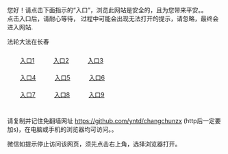 您好！请点击下面指示的“入口”，浏览此网站是安全的，且为您带来平安。。 <br/>
点击入口后，请耐心等待， 过程中可能会出现无法打开的提示，请忽略，最终会进入网站. </br>

法轮大法在长春<br/>
<div style="padding:10px"><a style="margin:20px" target="_blank" href="https://dawrwb16vktfp.cloudfront.net/2Qpsp?hjjelk" id="ccLink1" rel="nofollow">入口1</a> <a target="_blank" style="margin:20px" href="https://d2yvkq1ys55743.cloudfront.net/2Qpsp?ndcjwxdx" id="ccLink2" rel="nofollow">入口2</a> <a style="margin:20px" target="_blank" href="https://d1mhvlzak4itz4.cloudfront.net/2Qpsp?wseqo" id="ccLink3" rel="nofollow">入口3</a></div>

<div style="padding:10px" ><a style="margin:20px" target="_blank" href="https://dawrwb16vktfp.cloudfront.net/2Qpsp?hjjelk" id="ccLink4" rel="nofollow">入口4</a> <a style="margin:20px" href="https://d2yvkq1ys55743.cloudfront.net/2Qpsp?ndcjwxdx" target="_blank" id="ccLink5" rel="nofollow">入口5</a> <a style="margin:20px" href="https://d1mhvlzak4itz4.cloudfront.net/2Qpsp?wseqo" target="_blank" id="ccLink6" rel="nofollow">入口6</a></div>

<div style="padding:10px"><a style="margin:20px" target="_blank" href="https://dawrwb16vktfp.cloudfront.net/2Qpsp?hjjelk" id="ccLink7" rel="nofollow">入口7</a> <a style="margin:20px" href="https://d2yvkq1ys55743.cloudfront.net/2Qpsp?ndcjwxdx" target="_blank" id="ccLink8" rel="nofollow">入口8</a> <a style="margin:20px" target="_blank" href="https://d1mhvlzak4itz4.cloudfront.net/2Qpsp?wseqo" id="ccLink9" rel="nofollow">入口9</a></div>

<br/>



请复制并记住免翻墙网址 https://github.com/yntd/changchunzx (http后一定要加s)，在电脑或手机的浏览器均可访问。。<br/>

微信如提示停止访问该网页，须先点击右上角，选择浏览器打开。
